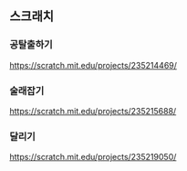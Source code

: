 ## 스크래치
### 공탈출하기
https://scratch.mit.edu/projects/235214469/
### 술래잡기
https://scratch.mit.edu/projects/235215688/
### 달리기
https://scratch.mit.edu/projects/235219050/
